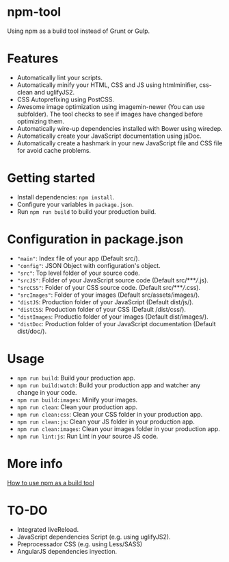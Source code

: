 # npm-tool
Using npm as a build tool instead of Grunt or Gulp.

# Features

- Automatically lint your scripts.
- Automatically minify your HTML, CSS and JS using htmlminifier, css-clean and uglifyJS2.
- CSS Autoprefixing using PostCSS.
- Awesome image optimization using imagemin-newer (You can use subfolder).
The tool checks to see if images have changed before optimizing them.
- Automatically wire-up dependencies installed with Bower using wiredep.
- Automatically create your JavaScript documentation using jsDoc.
- Automatically create a hashmark in your new JavaScript file and CSS file for avoid cache problems.

# Getting started
- Install dependencies: `npm install`.
- Configure your variables in `package.json`.
- Run `npm run build` to build your production build.

# Configuration in package.json
- `"main"`: Index file of your app (Default src/).
- `"config"`: JSON Object with configuration's object.
 - `"src"`: Top level folder of your source code.
 -  `"srcJS"`: Folder of your JavaScript source code (Default src/****/*.js).
 -  `"srcCSS"`: Folder of your CSS source code. (Default src/****/*.css).
 -  `"srcImages"`: Folder of your images (Default src/assets/images/).
 -  `"distJS`: Production folder of your JavaScript (Default dist/js/).
 -  `"distCSS`: Production folder of your CSS (Default /dist/css/).
 -  `"distImages`: Productio folder of your images (Default dist/images/).
 -  `"distDoc`: Production folder of your JavaScript documentation (Default dist/doc/).

# Usage

-  `npm run build`: Build your production app.
-  `npm run build:watch`: Build your production app and watcher any change in your code.
-  `npm run build:images`: Minify your images.
-  `npm run clean`: Clean your production app.
-  `npm run clean:css`: Clean your CSS folder in your production app.
-  `npm run clean:js`: Clean your JS folder in your production app.
-  `npm run clean:images`: Clean your images folder in your production app.
-  `npm run lint:js`: Run Lint in your source JS code.

# More info
[How to use npm as a build tool](http://blog.keithcirkel.co.uk/how-to-use-npm-as-a-build-tool/) 


# TO-DO
- Integrated liveReload.
- JavaScript dependencies Script (e.g. using uglifyJS2).
- Preprocessador CSS (e.g. using Less/SASS)
- AngularJS dependencies inyection.
